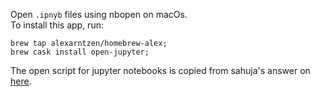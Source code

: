 Open `.ipnyb` files using nbopen on macOs.  
To install this app, run: 
``` 
brew tap alexarntzen/homebrew-alex;
brew cask install open-jupyter;
``` 

The open script for jupyter notebooks is copied from sahuja's answer on [here](https://stackoverflow.com/questions/16158893/open-an-ipython-notebook-via-double-click-on-osx/46995543).
